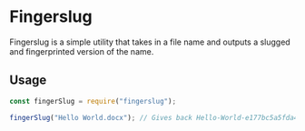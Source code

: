 # Fingerslug

Fingerslug is a simple utility that takes in a file name and outputs a slugged and fingerprinted version of the name.

## Usage

```javascript
const fingerSlug = require("fingerslug");

fingerSlug("Hello World.docx"); // Gives back Hello-World-e177bc5a5fda481f96404a44001d3ec2.docx
```